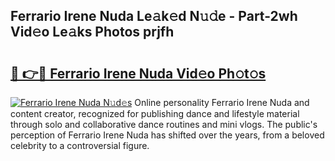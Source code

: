 ## Ferrario Irene Nuda Le𝚊k𝚎d N𝚞𝚍e - Part-2wh Vid𝚎o Le𝚊ks Photos prjfh

# <h2><a href="http://fbf87fy.evod.top/?m=Ferrario+Irene+Nuda">🔗 👉🔴 Ferrario Irene Nuda Vid𝚎o Ph𝚘t𝚘s</a></h2>

[![Ferrario Irene Nuda N𝚞d𝚎s](https://i.imgur.com/8V9OHl7.gif)](http://fbf87fy.evod.top/?m=Ferrario+Irene+Nuda)
Online personality Ferrario Irene Nuda and content creator, recognized for publishing dance and lifestyle material through solo and collaborative dance routines and mini vlogs. The public's perception of Ferrario Irene Nuda has shifted over the years, from a beloved celebrity to a controversial figure. 
